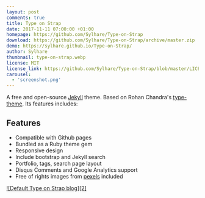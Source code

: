 ```yaml
---
layout: post
comments: true
title: Type on Strap
date: 2017-11-11 07:00:00 +01:00
homepage: https://github.com/Sylhare/Type-on-Strap
download: https://github.com/Sylhare/Type-on-Strap/archive/master.zip
demo: https://sylhare.github.io/Type-on-Strap/
author: Sylhare
thumbnail: type-on-strap.webp
license: MIT
license_link: https://github.com/Sylhare/Type-on-Strap/blob/master/LICENSE
carousel:
  - 'screenshot.png'
---
```


A free and open-source [Jekyll](https://jekyllrb.com) theme. Based on Rohan Chandra's [type-theme](https://github.com/rohanchandra/type-theme). Its features includes:

## Features

* Compatible with Github pages
* Bundled as a Ruby theme gem
* Responsive design
* Include bootstrap and Jekyll search
* Portfolio, tags, search page layout
* Disqus Comments and Google Analytics support
* Free of rights images from [pexels](https://www.pexels.com/) included

[![Default Type on Strap blog][2]][1]

[1]: https://sylhare.github.io/Type-on-Strap/
